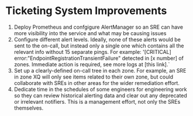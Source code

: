 # Ticketing System Improvements
1. Deploy Prometheus and confgigure AlertManager so an SRE can have more visibility into the service and what may be causing issues
2. Configure different alert levels. Ideally, none of these alerts would be sent to the on-call, but instead only a single one which contains all the relevant info without 15 separate pings. For example: '[CRITICAL] error:"EndpointRegistrationTransientFailure" detected in [x number] of zones. Immediate action is required, see more logs at [this link].`
3. Set up a clearly-defined on-call tree in each zone. For example, an SRE in zone XQ will only see items related to their own zone, but could collaborate with SREs in other areas for the wider remediation effort.
4. Dedicate time in the schedules of some engineers for engineering work so they can review historical alerting data and clear out any deprecated or irrelevant notifiers. This is a management effort, not only the SREs themselves.
